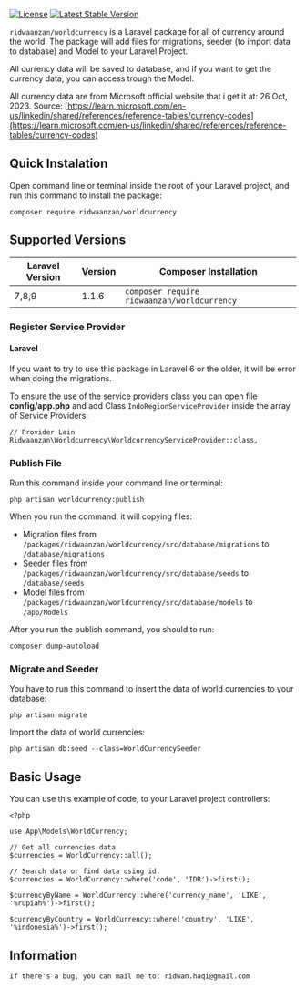 [![License](https://img.shields.io/badge/License-MIT-yellow.svg)](https://packagist.org/packages/ridwaanzan/worldcurrency) [![Latest Stable Version](http://badges.github.io/stability-badges/dist/stable.svg)](https://packagist.org/packages/ridwaanzan/worldcurrency)

`ridwaanzan/worldcurrency` is a Laravel package for all of currency around the world. The package will add files for migrations, seeder (to import data to database) and Model to your Laravel Project.

All currency data will be saved to database, and if you want to get the currency data, you can access trough the Model.

All currency data are from Microsoft official website that i get it at: 26 Oct, 2023. Source: [https://learn.microsoft.com/en-us/linkedin/shared/references/reference-tables/currency-codes](https://learn.microsoft.com/en-us/linkedin/shared/references/reference-tables/currency-codes)

## Quick Instalation

Open command line or terminal inside the root of your Laravel project, and run this command to install the package:

```
composer require ridwaanzan/worldcurrency
```

## Supported Versions

| Laravel Version | Version | Composer Installation                       |
| --------------- | ------- | ------------------------------------------- |
| 7,8,9           | 1.1.6   | `composer require ridwaanzan/worldcurrency` |

### Register Service Provider

#### Laravel

If you want to try to use this package in Laravel 6 or the older, it will be error when doing the migrations.

To ensure the use of the service providers class you can open file **config/app.php** and add Class `IndoRegionServiceProvider` inside the array of Service Providers:

```
// Provider Lain
Ridwaanzan\Worldcurrency\WorldcurrencyServiceProvider::class,
```

### Publish File

Run this command inside your command line or terminal:

```
php artisan worldcurrency:publish
```

When you run the command, it will copying files:

- Migration files from `/packages/ridwaanzan/worldcurrency/src/database/migrations` to `/database/migrations`
- Seeder files from `/packages/ridwaanzan/worldcurrency/src/database/seeds` to `/database/seeds`
- Model files from `/packages/ridwaanzan/worldcurrency/src/database/models` to `/app/Models`

After you run the publish command, you should to run:

```
composer dump-autoload
```

### Migrate and Seeder

You have to run this command to insert the data of world currencies to your database:

```
php artisan migrate
```

Import the data of world currencies:

```
php artisan db:seed --class=WorldCurrencySeeder
```

## Basic Usage

You can use this example of code, to your Laravel project controllers:

```
<?php

use App\Models\WorldCurrency;

// Get all currencies data
$currencies = WorldCurrency::all();

// Search data or find data using id.
$currencies = WorldCurrency::where('code', 'IDR')->first();

$currencyByName = WorldCurrency::where('currency_name', 'LIKE', '%rupiah%')->first();

$currencyByCountry = WorldCurrency::where('country', 'LIKE', '%indonesia%')->first();
```

## Information

```
If there's a bug, you can mail me to: ridwan.haqi@gmail.com
```
